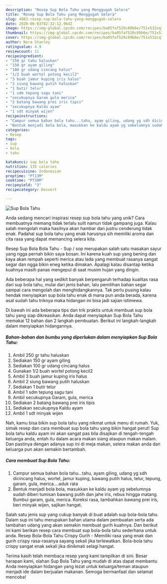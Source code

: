 ```yaml
---
description: "Resep Sup Bola Tahu yang Menggugah Selera"
title: "Resep Sup Bola Tahu yang Menggugah Selera"
slug: 4983-resep-sup-bola-tahu-yang-menggugah-selera
date: 2020-06-03T02:32:12.964Z
image: https://img-global.cpcdn.com/recipes/ba05faf520c89b6e/751x532cq70/sup-bola-tahu-foto-resep-utama.jpg
thumbnail: https://img-global.cpcdn.com/recipes/ba05faf520c89b6e/751x532cq70/sup-bola-tahu-foto-resep-utama.jpg
cover: https://img-global.cpcdn.com/recipes/ba05faf520c89b6e/751x532cq70/sup-bola-tahu-foto-resep-utama.jpg
author: Nora Stanley
ratingvalue: 4.9
reviewcount: 11
recipeingredient:
- "250 gr tahu haluskan"
- "150 gr ayam giling"
- "100 gr udang cincang halus"
- "1/2 buah wortel potong kecil2"
- "3 buah jamur kuping iris halus"
- "2 siung bawang putih haluskan"
- "1 butir telur"
- "1 sdm tepung sagu tani"
- "secukupnya Garam gula merica"
- "2 batang bawang prei iris tipis"
- "secukupnya Kaldu ayam"
- "1 sdt minyak wijen"
recipeinstructions:
- "Campur semua bahan bola tahu...tahu, ayam giling, udang yg sdh dicincang halus, wortel, jamur kuping, bawang putih halus, telur, tepung, garam, gula, merica....aduk rata"
- "Bentuk menjadi bola bola, masukkan ke kaldu ayam yg sebelumnya sudah diberi tumisan bawang putih dan jahe iris, rebus hingga matang. Bumbui garam, gula, merica. Koreksi rasa, tambahkan bawang prei iris, beri minyak wijen, sajikan hangat."
categories:
- Resep
tags:
- sup
- bola
- tahu

katakunci: sup bola tahu 
nutrition: 135 calories
recipecuisine: Indonesian
preptime: "PT13M"
cooktime: "PT30M"
recipeyield: "3"
recipecategory: Dessert

---
```



![Sup Bola Tahu](https://img-global.cpcdn.com/recipes/ba05faf520c89b6e/751x532cq70/sup-bola-tahu-foto-resep-utama.jpg)

Anda sedang mencari inspirasi resep sup bola tahu yang unik? Cara membuatnya memang tidak terlalu sulit namun tidak gampang juga. Kalau salah mengolah maka hasilnya akan hambar dan justru cenderung tidak enak. Padahal sup bola tahu yang enak harusnya sih memiliki aroma dan cita rasa yang dapat memancing selera kita.

Resep Sup Bola Bola Tahu - Sup / sop merupakan salah satu masakan sayur yang ngga pernah bikin saya bosan. Ini karena kuah sup yang bening dan kaya akan rempah seperti merica atau lada yang membuat rasanya sangat segar dan ngga bikin eneg ketika dimakan. Apalagi kalau disantap ketika kuahnya masih panas mengepul di saat musim hujan yang dingin.

Ada beberapa hal yang sedikit banyak berpengaruh terhadap kualitas rasa dari sup bola tahu, mulai dari jenis bahan, lalu pemilihan bahan segar sampai cara mengolah dan menghidangkannya. Tak perlu pusing kalau hendak menyiapkan sup bola tahu enak di mana pun anda berada, karena asal sudah tahu triknya maka hidangan ini bisa jadi sajian istimewa.


Di bawah ini ada beberapa tips dan trik praktis untuk membuat sup bola tahu yang siap dikreasikan. Anda dapat menyiapkan Sup Bola Tahu memakai 12 bahan dan 2 langkah pembuatan. Berikut ini langkah-langkah dalam menyiapkan hidangannya.

<!--inarticleads1-->

##### Bahan-bahan dan bumbu yang diperlukan dalam menyiapkan Sup Bola Tahu:

1. Ambil 250 gr tahu haluskan
1. Sediakan 150 gr ayam giling
1. Sediakan 100 gr udang cincang halus
1. Gunakan 1/2 buah wortel potong kecil2
1. Ambil 3 buah jamur kuping iris halus
1. Ambil 2 siung bawang putih haluskan
1. Sediakan 1 butir telur
1. Ambil 1 sdm tepung sagu tani
1. Ambil secukupnya Garam, gula, merica
1. Sediakan 2 batang bawang prei iris tipis
1. Sediakan secukupnya Kaldu ayam
1. Ambil 1 sdt minyak wijen


Nah, kamu bisa bikin sup bola tahu yang nikmat untuk menu di rumah. Yuk, simak resep dan cara membuat sup bola tahu yang bikin hangat perut! Sup bola tahu kaldu ayam ini akan sangat pas bila disajikan di tengah-tengah keluarga anda, entah itu dalam acara makan siang ataupun makan malam. Dan pastinya dengan adanya sup ini di meja makan, selera makan anda dan keluarga pun akan semakin bertambah. 

<!--inarticleads2-->

##### Cara membuat Sup Bola Tahu:

1. Campur semua bahan bola tahu...tahu, ayam giling, udang yg sdh dicincang halus, wortel, jamur kuping, bawang putih halus, telur, tepung, garam, gula, merica....aduk rata
1. Bentuk menjadi bola bola, masukkan ke kaldu ayam yg sebelumnya sudah diberi tumisan bawang putih dan jahe iris, rebus hingga matang. Bumbui garam, gula, merica. Koreksi rasa, tambahkan bawang prei iris, beri minyak wijen, sajikan hangat.


Salah satu jenis sup yang cukup banyak di buat adalah sup bola-bola tahu. Dalam sup ini tahu merupakan bahan utama dalam pembuatan serta ada tambahan udang yang akan semakin membuat gurih kuahnya. Dan berikut ini kami berikan resep cara membuat sup bola-bola tahu sederhana untuk anda. Resep Bola-Bola Tahu Crispy Gurih - Memiliki rasa yang enak dan gurih crispy rasa-rasanya sayang sekali jika terlewatkan. Bola-bola tahu crispy sangat enak sekali jika dinikmati selagi hangat. 

Terima kasih telah membaca resep yang kami tampilkan di sini. Besar harapan kami, olahan Sup Bola Tahu yang mudah di atas dapat membantu Anda menyiapkan hidangan yang lezat untuk keluarga/teman ataupun menjadi ide dalam berjualan makanan. Semoga bermanfaat dan selamat mencoba!
